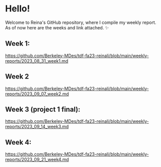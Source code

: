 # Hello!
Welcome to Reina's GitHub repository, where I compile my weekly report. As of now here are the weeks and link attached. :sparkles:

## Week 1: 
https://github.com/Berkeley-MDes/tdf-fa23-reinali/blob/main/weekly-reports/2023_08_31_week1.md

## Week 2
https://github.com/Berkeley-MDes/tdf-fa23-reinali/blob/main/weekly-reports/2023_09_07_week2.md

## Week 3 (project 1 final):
https://github.com/Berkeley-MDes/tdf-fa23-reinali/blob/main/weekly-reports/2023_09_14_week3.md


## Week 4:
https://github.com/Berkeley-MDes/tdf-fa23-reinali/blob/main/weekly-reports/2023_09_21_week4.md
